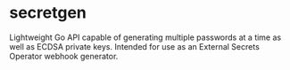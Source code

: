 # secretgen

Lightweight Go API capable of generating multiple passwords at a time as well as ECDSA private keys. Intended for use as an External Secrets Operator webhook generator.
